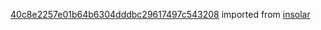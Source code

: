 [40c8e2257e01b64b6304dddbc29617497c543208](https://github.com/insolar/insolar/commit/40c8e2257e01b64b6304dddbc29617497c543208) imported from [insolar](https://github.com/insolar/insolar)
